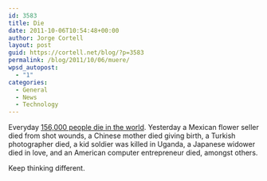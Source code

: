 ```yaml
---
id: 3583
title: Die
date: 2011-10-06T10:54:48+00:00
author: Jorge Cortell
layout: post
guid: https://cortell.net/blog/?p=3583
permalink: /blog/2011/10/06/muere/
wpsd_autopost:
  - "1"
categories:
  - General
  - News
  - Technology
---
```

Everyday <a title="https://wiki.answers.com/Q/How_many_people_are_born_and_how_many_people_die_every_minute" href="https://wiki.answers.com/Q/How_many_people_are_born_and_how_many_people_die_every_minute" target="_blank">156,000 people die in the world</a>. Yesterday a Mexican flower seller died from shot wounds, a Chinese mother died giving birth, a Turkish photographer died, a kid soldier was killed in Uganda, a Japanese widower died in love, and an American computer entrepreneur died, amongst others.

Keep thinking different.